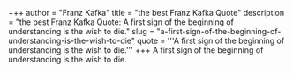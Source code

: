 +++
author = "Franz Kafka"
title = "the best Franz Kafka Quote"
description = "the best Franz Kafka Quote: A first sign of the beginning of understanding is the wish to die."
slug = "a-first-sign-of-the-beginning-of-understanding-is-the-wish-to-die"
quote = '''A first sign of the beginning of understanding is the wish to die.'''
+++
A first sign of the beginning of understanding is the wish to die.
